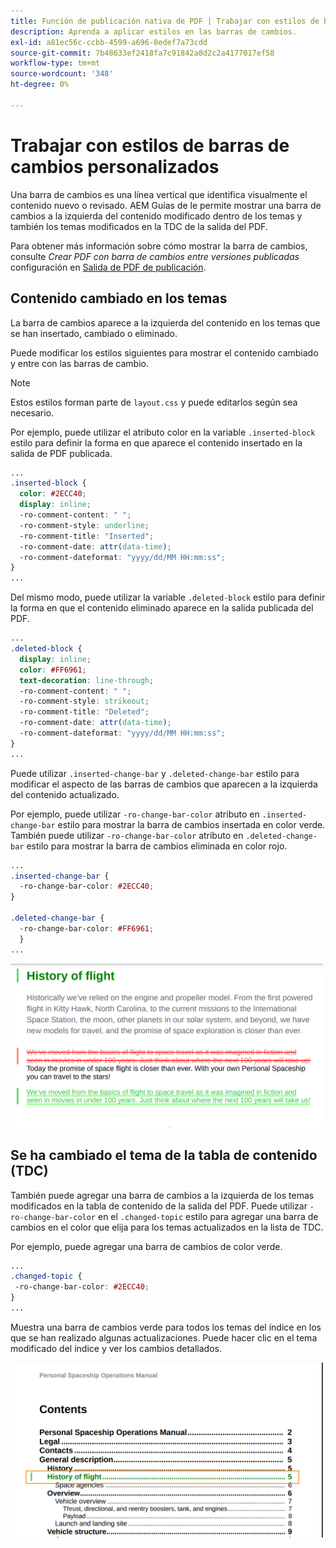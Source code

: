 ```yaml
---
title: Función de publicación nativa de PDF | Trabajar con estilos de barras de cambios personalizados
description: Aprenda a aplicar estilos en las barras de cambios.
exl-id: a81ec56c-ccbb-4599-a696-8edef7a73cdd
source-git-commit: 7b48633ef2418fa7c91842a8d2c2a4177017ef58
workflow-type: tm+mt
source-wordcount: '348'
ht-degree: 0%

---
```


# Trabajar con estilos de barras de cambios personalizados

Una barra de cambios es una línea vertical que identifica visualmente el contenido nuevo o revisado. AEM Guías de le permite mostrar una barra de cambios a la izquierda del contenido modificado dentro de los temas y también los temas modificados en la TDC de la salida del PDF.

Para obtener más información sobre cómo mostrar la barra de cambios, consulte *Crear PDF con barra de cambios entre versiones publicadas* configuración en [Salida de PDF de publicación](../web-editor/native-pdf-web-editor.md).

## Contenido cambiado en los temas

La barra de cambios aparece a la izquierda del contenido en los temas que se han insertado, cambiado o eliminado.

Puede modificar los estilos siguientes para mostrar el contenido cambiado y entre con las barras de cambio.


>[!NOTE]
>
>Estos estilos forman parte de `layout.css` y puede editarlos según sea necesario.

Por ejemplo, puede utilizar el atributo color en la variable `.inserted-block` estilo para definir la forma en que aparece el contenido insertado en la salida de PDF publicada.


```css
...
.inserted-block { 
  color: #2ECC40; 
  display: inline; 
  -ro-comment-content: " "; 
  -ro-comment-style: underline; 
  -ro-comment-title: "Inserted"; 
  -ro-comment-date: attr(data-time); 
  -ro-comment-dateformat: "yyyy/dd/MM HH:mm:ss"; 
} 
...
```

Del mismo modo, puede utilizar la variable `.deleted-block` estilo para definir la forma en que el contenido eliminado aparece en la salida publicada del PDF.

```css
...
.deleted-block { 
  display: inline; 
  color: #FF6961; 
  text-decoration: line-through; 
  -ro-comment-content: " "; 
  -ro-comment-style: strikeout; 
  -ro-comment-title: "Deleted"; 
  -ro-comment-date: attr(data-time); 
  -ro-comment-dateformat: "yyyy/dd/MM HH:mm:ss"; 
} 
...
```

Puede utilizar `.inserted-change-bar` y `.deleted-change-bar` estilo para modificar el aspecto de las barras de cambios que aparecen a la izquierda del contenido actualizado.

Por ejemplo, puede utilizar `-ro-change-bar-color` atributo en `.inserted-change-bar` estilo para mostrar la barra de cambios insertada en color verde. También puede utilizar `-ro-change-bar-color` atributo en `.deleted-change-bar` estilo para mostrar la barra de cambios eliminada en color rojo.

```css
...
.inserted-change-bar { 
  -ro-change-bar-color: #2ECC40; 
} 

.deleted-change-bar { 
  -ro-change-bar-color: #FF6961; 
  } 
...
```

<img src="./assets/changed-bar-content.png" alt="Contenido de tema de barra modificado" width="500">

## Se ha cambiado el tema de la tabla de contenido (TDC)

También puede agregar una barra de cambios a la izquierda de los temas modificados en la tabla de contenido de la salida del PDF. Puede utilizar `-ro-change-bar-color` en el `.changed-topic` estilo para agregar una barra de cambios en el color que elija para los temas actualizados en la lista de TDC.

Por ejemplo, puede agregar una barra de cambios de color verde.

```css
...
.changed-topic { 
 -ro-change-bar-color: #2ECC40; 
}  
...
```


Muestra una barra de cambios verde para todos los temas del índice en los que se han realizado algunas actualizaciones. Puede hacer clic en el tema modificado del índice y ver los cambios detallados.

<img src="./assets/changed-bar-TOC.png" alt="Se ha cambiado la barra TOC" width="500">
